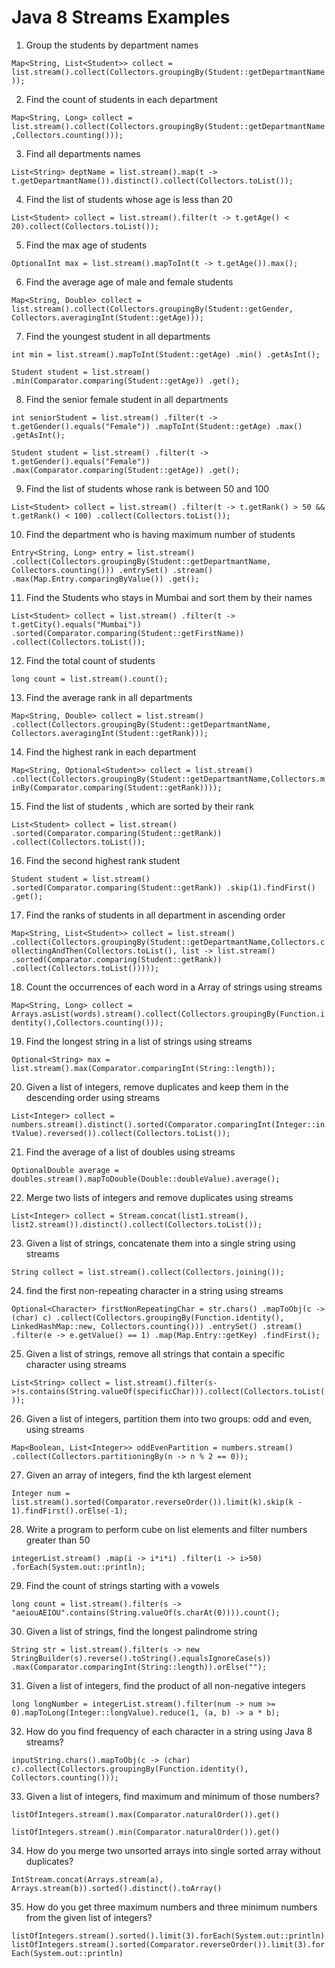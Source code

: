 # Java 8 Streams Examples
1. Group the students by department names

`Map<String, List<Student>> collect = list.stream().collect(Collectors.groupingBy(Student::getDepartmantName));`

2. Find the count of students in each department

`Map<String, Long> collect = list.stream().collect(Collectors.groupingBy(Student::getDepartmantName,Collectors.counting()));`

3. Find all departments names

`List<String> deptName = list.stream().map(t -> t.getDepartmantName()).distinct().collect(Collectors.toList());`

4. Find the list of students whose age is less than 20

`List<Student> collect = list.stream().filter(t -> t.getAge() < 20).collect(Collectors.toList());`

5. Find the max age of students

`OptionalInt max = list.stream().mapToInt(t -> t.getAge()).max();`

6. Find the average age of male and female students

`Map<String, Double> collect = list.stream().collect(Collectors.groupingBy(Student::getGender, Collectors.averagingInt(Student::getAge)));`

7. Find the youngest student in all departments

`int min = list.stream().mapToInt(Student::getAge)
          .min()
          .getAsInt();`

`Student student = list.stream()
                    .min(Comparator.comparing(Student::getAge))
                    .get();`

8. Find the senior female student in all departments

`int seniorStudent = list.stream()
                    .filter(t -> t.getGender().equals("Female"))
                    .mapToInt(Student::getAge)
                    .max()
                    .getAsInt();`

`Student student = list.stream()
                    .filter(t -> t.getGender().equals("Female"))
                    .max(Comparator.comparing(Student::getAge))
                    .get();`

9. Find the list of students whose rank is between 50 and 100

`List<Student> collect = list.stream()
                        .filter(t -> t.getRank() > 50 && t.getRank() < 100)
                        .collect(Collectors.toList());`

10. Find the department who is having maximum number of students

`Entry<String, Long> entry = list.stream()
                           .collect(Collectors.groupingBy(Student::getDepartmantName, Collectors.counting()))
                           .entrySet()
                           .stream()
                           .max(Map.Entry.comparingByValue())
                           .get();`

11. Find the Students who stays in Mumbai and sort them by their names

`List<Student> collect = list.stream()
                        .filter(t -> t.getCity().equals("Mumbai"))
                        .sorted(Comparator.comparing(Student::getFirstName))
                        .collect(Collectors.toList());`

12. Find the total count of students

`long count = list.stream().count();`

13. Find the average rank in all departments

`Map<String, Double> collect = list.stream()
                              .collect(Collectors.groupingBy(Student::getDepartmantName, Collectors.averagingInt(Student::getRank)));`

14. Find the highest rank in each department

`Map<String, Optional<Student>> collect = list.stream()
                                        .collect(Collectors.groupingBy(Student::getDepartmantName,Collectors.minBy(Comparator.comparing(Student::getRank))));`

15. Find the list of students , which are sorted by their rank

`List<Student> collect = list.stream()
                        .sorted(Comparator.comparing(Student::getRank))
                        .collect(Collectors.toList());`

16. Find the second highest rank student

`Student student = list.stream()
                  .sorted(Comparator.comparing(Student::getRank))
                  .skip(1).findFirst()
                  .get();`

17. Find the ranks of students in all department in ascending order

`Map<String, List<Student>> collect = list.stream()
                                    .collect(Collectors.groupingBy(Student::getDepartmantName,Collectors.collectingAndThen(Collectors.toList(), list -> list.stream()
                                    .sorted(Comparator.comparing(Student::getRank))
                                    .collect(Collectors.toList()))));`

18. Count the occurrences of each word in a Array of strings using streams

`Map<String, Long> collect = Arrays.asList(words).stream().collect(Collectors.groupingBy(Function.identity(),Collectors.counting()));`

19. Find the longest string in a list of strings using streams

`Optional<String> max = list.stream().max(Comparator.comparingInt(String::length));`

20. Given a list of integers, remove duplicates and keep them in the descending order using streams

`List<Integer> collect = numbers.stream().distinct().sorted(Comparator.comparingInt(Integer::intValue).reversed()).collect(Collectors.toList());`

21. Find the average of a list of doubles using streams

`OptionalDouble average = doubles.stream().mapToDouble(Double::doubleValue).average();`

22. Merge two lists of integers and remove duplicates using streams

`List<Integer> collect = Stream.concat(list1.stream(), list2.stream()).distinct().collect(Collectors.toList());`

23. Given a list of strings, concatenate them into a single string using streams

`String collect = list.stream().collect(Collectors.joining());`

24. find the first non-repeating character in a string using streams

`Optional<Character> firstNonRepeatingChar = str.chars()
                .mapToObj(c -> (char) c)
                .collect(Collectors.groupingBy(Function.identity(), LinkedHashMap::new, Collectors.counting()))
                .entrySet()
                .stream()
                .filter(e -> e.getValue() == 1)
                .map(Map.Entry::getKey)
                .findFirst();`

25. Given a list of strings, remove all strings that contain a specific character using streams

`List<String> collect = list.stream().filter(s->!s.contains(String.valueOf(specificChar))).collect(Collectors.toList());`

26. Given a list of integers, partition them into two groups: odd and even, using streams

`Map<Boolean, List<Integer>> oddEvenPartition = numbers.stream()
                                     .collect(Collectors.partitioningBy(n -> n % 2 == 0));`

27. Given an array of integers, find the kth largest element

`Integer num = list.stream().sorted(Comparator.reverseOrder()).limit(k).skip(k - 1).findFirst().orElse(-1);`

28. Write a program to perform cube on list elements and filter numbers greater than 50

`integerList.stream()
                  .map(i -> i*i*i)
                  .filter(i -> i>50)
                  .forEach(System.out::println);`

29. Find the count of strings starting with a vowels

`long count = list.stream().filter(s -> "aeiouAEIOU".contains(String.valueOf(s.charAt(0)))).count();`

30. Given a list of strings, find the longest palindrome string

`String str = list.stream().filter(s -> new StringBuilder(s).reverse().toString().equalsIgnoreCase(s))
    .max(Comparator.comparingInt(String::length)).orElse("");`

31. Given a list of integers, find the product of all non-negative integers

`long longNumber = integerList.stream().filter(num -> num >= 0).mapToLong(Integer::longValue).reduce(1, (a, b) -> a * b);`

32. How do you find frequency of each character in a string using Java 8 streams?

`inputString.chars().mapToObj(c -> (char) c).collect(Collectors.groupingBy(Function.identity(), Collectors.counting()));`

33. Given a list of integers, find maximum and minimum of those numbers?

`listOfIntegers.stream().max(Comparator.naturalOrder()).get()`

`listOfIntegers.stream().min(Comparator.naturalOrder()).get()`

34. How do you merge two unsorted arrays into single sorted array without duplicates?

`IntStream.concat(Arrays.stream(a), Arrays.stream(b)).sorted().distinct().toArray()`

35. How do you get three maximum numbers and three minimum numbers from the given list of integers?

`listOfIntegers.stream().sorted().limit(3).forEach(System.out::println)`
`listOfIntegers.stream().sorted(Comparator.reverseOrder()).limit(3).forEach(System.out::println)`
